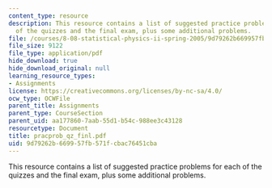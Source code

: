 ```yaml
---
content_type: resource
description: This resource contains a list of suggested practice problems for each
  of the quizzes and the final exam, plus some additional problems.
file: /courses/8-08-statistical-physics-ii-spring-2005/9d79262b669957fb571fcbac76451cba_pracprob_qz_finl.pdf
file_size: 9122
file_type: application/pdf
hide_download: true
hide_download_original: null
learning_resource_types:
- Assignments
license: https://creativecommons.org/licenses/by-nc-sa/4.0/
ocw_type: OCWFile
parent_title: Assignments
parent_type: CourseSection
parent_uid: aa177860-7aab-55d1-b54c-988ee3c43128
resourcetype: Document
title: pracprob_qz_finl.pdf
uid: 9d79262b-6699-57fb-571f-cbac76451cba
---
```

This resource contains a list of suggested practice problems for each of the quizzes and the final exam, plus some additional problems.